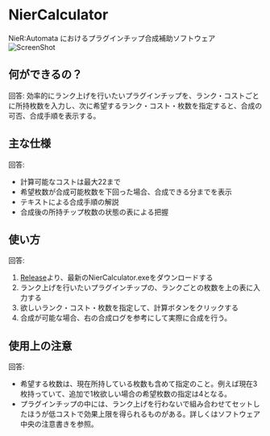 # NierCalculator

NieR:Automata におけるプラグインチップ合成補助ソフトウェア  
![ScreenShot](https://i.ibb.co/n0hjDhT/niercalc.png)

## 何ができるの？
回答: 効率的にランク上げを行いたいプラグインチップを、ランク・コストごとに所持枚数を入力し、次に希望するランク・コスト・枚数を指定すると、合成の可否、合成手順を表示する。

## 主な仕様
回答:  
- 計算可能なコストは最大22まで
- 希望枚数が合成可能枚数を下回った場合、合成できる分までを表示
- テキストによる合成手順の解説
- 合成後の所持チップ枚数の状態の表による把握

## 使い方
回答:  
1. [Release](https://github.com/kibokura056/NierCalculator/releases)より、最新のNierCalculator.exeをダウンロードする
2. ランク上げを行いたいプラグインチップの、ランクごとの枚数を上の表に入力する
3. 欲しいランク・コスト・枚数を指定して、計算ボタンをクリックする
4. 合成が可能な場合、右の合成ログを参考にして実際に合成を行う。

## 使用上の注意
回答: 
- 希望する枚数は、現在所持している枚数も含めて指定のこと。例えば現在3枚持っていて、追加で1枚欲しい場合の希望枚数の指定は4となる。
- プラグインチップの中には、ランク上げを行わないで組み合わせてセットしたほうが低コストで効果上限を得られるものがある。詳しくはソフトウェア中央の注意書きを参照。
